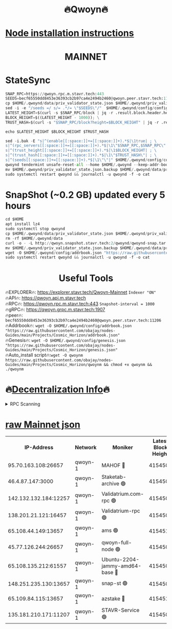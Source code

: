 <h1 align="center"> 🔥Qwoyn🔥</h1>

[Node installation instructions](https://github.com/obajay/nodes-Guides/tree/main/Projects/Cosmic_Horizon)
=
<h1 align="center"> MAINNET</h1>

# StateSync
```python
SNAP_RPC=https://qwoyn.rpc.m.stavr.tech:443
SEEDS=becf65550dd8453e36393cb2b97ca4e2494b2460@qwoyn.peer.stavr.tech:11206
cp $HOME/.qwoynd/data/priv_validator_state.json $HOME/.qwoynd/priv_validator_state.json.backup
sed -i -e "/seeds =/ s/= .*/= \"$SEEDS\"/"  $HOME/.qwoynd/config/config.toml
LATEST_HEIGHT=$(curl -s $SNAP_RPC/block | jq -r .result.block.header.height); \
BLOCK_HEIGHT=$((LATEST_HEIGHT - 1000)); \
TRUST_HASH=$(curl -s "$SNAP_RPC/block?height=$BLOCK_HEIGHT" | jq -r .result.block_id.hash)

echo $LATEST_HEIGHT $BLOCK_HEIGHT $TRUST_HASH

sed -i.bak -E "s|^(enable[[:space:]]+=[[:space:]]+).*$|\1true| ; \
s|^(rpc_servers[[:space:]]+=[[:space:]]+).*$|\1\"$SNAP_RPC,$SNAP_RPC\"| ; \
s|^(trust_height[[:space:]]+=[[:space:]]+).*$|\1$BLOCK_HEIGHT| ; \
s|^(trust_hash[[:space:]]+=[[:space:]]+).*$|\1\"$TRUST_HASH\"| ; \
s|^(seeds[[:space:]]+=[[:space:]]+).*$|\1\"\"|" $HOME/.qwoynd/config/config.toml
qwoynd tendermint unsafe-reset-all --home $HOME/.qwoynd --keep-addr-book
mv $HOME/.qwoynd/priv_validator_state.json.backup $HOME/.qwoynd/data/priv_validator_state.json
sudo systemctl restart qwoynd && journalctl -u qwoynd -f -o cat
```
# SnapShot (~0.2 GB) updated every 5 hours
```python
cd $HOME
apt install lz4
sudo systemctl stop qwoynd
cp $HOME/.qwoynd/data/priv_validator_state.json $HOME/.qwoynd/priv_validator_state.json.backup
rm -rf $HOME/.qwoynd/data
curl -o - -L http://qwoyn.snapshot.stavr.tech:2/qwoynd/qwoynd-snap.tar.lz4 | lz4 -c -d - | tar -x -C $HOME/.qwoynd --strip-components 2
mv $HOME/.qwoynd/priv_validator_state.json.backup $HOME/.qwoynd/data/priv_validator_state.json
wget -O $HOME/.qwoynd/config/addrbook.json "https://raw.githubusercontent.com/obajay/nodes-Guides/main/Projects/Cosmic_Horizon/addrbook.json"
sudo systemctl restart qwoynd && journalctl -u qwoynd -f -o cat
```

 <h1 align="center"> Useful Tools</h1>

🔥EXPLORER🔥:     https://explorer.stavr.tech/Qwoyn-Mainnet        `Indexer "ON"` \
🔥API🔥:          https://qwoyn.api.m.stavr.tech \
🔥RPC🔥:          https://qwoyn.rpc.m.stavr.tech:443              `Snapshot-interval = 1000` \
🔥gRPC🔥:         https://qwoyn.grpc.m.stavr.tech:1907 \
🔥peer🔥:         `becf65550dd8453e36393cb2b97ca4e2494b2460@qwoyn.peer.stavr.tech:11206` \
🔥Addrbook🔥:  `wget -O $HOME/.qwoynd/config/addrbook.json "https://raw.githubusercontent.com/obajay/nodes-Guides/main/Projects/Cosmic_Horizon/addrbook.json"` \
🔥Genesis🔥:  `wget -O $HOME/.qwoynd/config/genesis.json "https://raw.githubusercontent.com/obajay/nodes-Guides/main/Projects/Cosmic_Horizon/genesis.json"` \
🔥Auto_install script🔥:`wget -O qwoynm https://raw.githubusercontent.com/obajay/nodes-Guides/main/Projects/Cosmic_Horizon/qwoynm && chmod +x qwoynm && ./qwoynm`

🔥[Decentralization Info](https://github.com/obajay/StateSync-snapshots/tree/main/Projects/Qwoyn/Decentralization)🔥
=

<details>
<summary>RPC Scanning</summary>

<h2 align="center"> We scan nodes in real time every 4 hours. And we provide the final result of RPC endpoints.
We cannot influence the operation of these nodes in any way. </h2>


```python
If Voting Power is higher than 0 --> then the Node is a validator of the network and may be subject to attack and be a potential threat to the chain.
```
```python
We marked such validators with a red symbol
```

</details>

[raw Mainnet json](https://rpc-check.qwoynm.stavr.tech/qwoynm/rpc-qwoynm-result.json)
=


<table><tr><th>IP-Address</th><th>Network</th><th>Moniker</th><th>Latest Block Height</th><th>Earliest Block Height</th><th>Catching Up</th><th>Tx Index</th><th>Voting Power</th><th>Scan Time</th></tr><tr><td>95.70.163.108:26657</td><td>qwoyn-1</td><td>MAHOF 🔴</td><td>4154506</td><td>1</td><td>False</td><td>on</td><td>65153</td><td>2024-03-15T16:46:39.134314182UTC</td></tr><tr><td>46.4.87.147:3000</td><td>qwoyn-1</td><td>Staketab-archive 🟢</td><td>4154506</td><td>1</td><td>False</td><td>on</td><td>0</td><td>2024-03-15T16:46:39.359647105UTC</td></tr><tr><td>142.132.132.184:12257</td><td>qwoyn-1</td><td>Validatrium.com-rpc 🟢</td><td>4154508</td><td>1</td><td>False</td><td>on</td><td>0</td><td>2024-03-15T16:46:50.791815062UTC</td></tr><tr><td>138.201.21.121:16457</td><td>qwoyn-1</td><td>Validatrium-rpc 🟢</td><td>4154509</td><td>1</td><td>False</td><td>on</td><td>0</td><td>2024-03-15T16:46:53.030004707UTC</td></tr><tr><td>65.108.44.149:13657</td><td>qwoyn-1</td><td>ams 🟢</td><td>4154510</td><td>1</td><td>False</td><td>on</td><td>0</td><td>2024-03-15T16:46:59.766588749UTC</td></tr><tr><td>45.77.126.244:26657</td><td>qwoyn-1</td><td>qwoyn-full-node 🟢</td><td>4154508</td><td>2170001</td><td>False</td><td>on</td><td>0</td><td>2024-03-15T16:46:46.476231086UTC</td></tr><tr><td>65.108.135.212:61557</td><td>qwoyn-1</td><td>Ubuntu-2204-jammy-amd64-base 🔴</td><td>4154506</td><td>2352001</td><td>False</td><td>off</td><td>137770</td><td>2024-03-15T16:46:36.743300591UTC</td></tr><tr><td>148.251.235.130:13657</td><td>qwoyn-1</td><td>snap-st 🟢</td><td>4154507</td><td>3396001</td><td>False</td><td>off</td><td>0</td><td>2024-03-15T16:46:43.623698951UTC</td></tr><tr><td>65.109.84.115:13657</td><td>qwoyn-1</td><td>azstake 🔴</td><td>4154510</td><td>3442426</td><td>False</td><td>off</td><td>76947</td><td>2024-03-15T16:47:00.083489287UTC</td></tr><tr><td>135.181.210.171:11207</td><td>qwoyn-1</td><td>STAVR-Service 🟢</td><td>4154509</td><td>4152001</td><td>False</td><td>on</td><td>0</td><td>2024-03-15T16:46:55.402985283UTC</td></tr></table>
